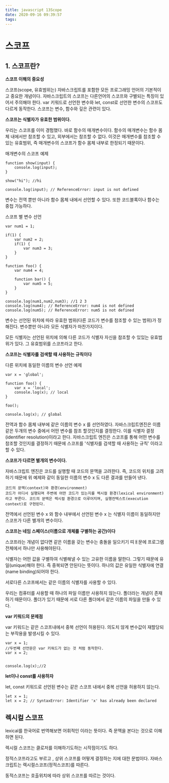 ```yaml
---
title: javascript 13Scope
date: 2020-09-16 09:39:57
tags:
---
```


# 스코프



## 1. 스코프란?

**스코프 이해의 중요성**

스코프(scope, 유효범위는) 자바스크립트를 포함한 모든 프로그래밍 언어의 기본적이고 중요한 개념이다.  자바스크립트의 스코프는 다른언어의 스코프와 구별되는 특징이 있어서 주의해야 한다.  var 키워드로 선언한 변수와 let, const로 선언한 변수의 스코프도 다르게 동작한다. 스코프는 변수, 함수와 깊은 관련이 있다. 



**스코프는 식별자가 유효한 범위이다.**

우리는 스코프를 이미 경험했다. 바로 함수의 매개변수이다. 함수의 매개변수는 함수 몸체 내에서만 참조할 수 있고, 외부에서는 참조할 수 없다. 이것은 매개변수를 참조할 수 있는 유효범위, 즉 매개변수의 스코프가 함수 몸체 내부로 한정되기 때문이다. 

매개변수의 스코프 예제

```
function show(input) {
	console.log(input);
}

show("hi"); //hi

console.log(input); // ReferenceError: input is not defined
```

변수는 전역 뿐만 아니라 함수 몸체 내에서 선언할 수 있다. 또한 코드블록이나 함수는 중첩 가능하다.



스코프 별 변수 선언

```
var num1 = 1;

if(1) {
	var num2 = 2;
	if(1) {
		var num3 = 3;
	}
}

function foo() {
	var num4 = 4;
	
	function bar() {
		var num5 = 5;
	}
}

console.log(num1,num2,num3); //1 2 3
console.log(num4); // ReferenceError: num4 is not defined
console.log(num5); // ReferenceError: num5 is not defined
```

변수는 선언된 위치에 따라 유효한 범위(다른 코드가 변수를 참조할 수 있는 범위)가 정해진다. 변수뿐만 아니라 모든 식별자가 마찬가지이다. 

모든 식별자는 선언된 위치에 의해 다른 코드가 식별자 자신을 참조할 수 있있는 유효범위가 있다. 그 유효범위를 스코프라고 한다. 



**스코프는 식별자를 검색할 때 사용하는 규칙이다**

다른 위치에 동일한 이름의 변수 선언 예제

```
var x = 'global';

function foo() {
	var x = 'local';
	console.log(x); // local
}

foo();

console.log(x); // global
```

전역과 함수 몸체 내부에 같은 이름의 변수 x 를 선언하였다. 자바스크립트엔진은 이름같은 두개의 변수 중에서 어떤 변수를 참조 할것인지를 결정한다. 이를 식별자 결정(identifier resolution)이라고 한다. 자바스크립트 엔진은 스코프를 통해 어떤 변수를 참조할 것인지를 결정하기 때문에 스코프를 '식별자를 검색할 때 사용하는 규칙' 이라고 할 수 있다.



**스코프가 다르면 별개의 변수이다.**

자바스크립트 엔진은 코드를 실행할 때 코드의 문맥을 고려한다. 즉, 코드의 위치를 고려하기 때문에 위 예제와 같이 동일한 이름의 변수 x 도 다른 결과를 만들어 낸다. 

```
코드의 문맥(context)와 환경(environment)
코드가 어디서 실행되며 주변에 어떤 코드가 있는지를 렉시컬 환경(lexical environment)라고 부른다. 코드의 문맥은 렉시컬 환경으로 이루어지며, 실행컨텍스트(execution context)로 구현된다. 
```



전역에서 선언된 변수 x 와 함수 내부에서 선언된 변수 x 는 식별자 이름이 동일하지만 스코프가 다른 별개의 변수이다. 



**스코프는 네임 스페이스(이름으로 개체를 구별하는 공간)이다**

스코프라는 개념이 없다면 같은 이름을 갖는 변수는 충돌을 일으키기 띠ㅐ문에 프로그램 전체에서 하나만 사용해야된다.

식별자는 어떤 값을 구별하여 식별해낼 수 있는 고유한 이름을 말한다. 그렇기 때문에 유일(unique)해야 한다. 즉  중복되면 안된다는 뜻이다. 하나의 값은 유일한 식별자에 연결 (name binding)되어야 한다. 

서로다른 스코프에서는 같은 이름의 식별자를 사용할 수 있다.

우리는 컴퓨터를 사용할 때 하나의 파일 이름만 사용하지 않는다. 폴더라는 개념이 존재하기 때문이다. 폴더가 있기 때문에 서로 다른 폴더에서 같은 이름의 파일을 만들 수 있다. 



**var 키워드의 문제점**

var 키워드는 같은 스코프내에서 중복 선언이 허용된다.  의도치 않게 변수값이 재할당되는 부작용을 발생시킬 수 있다.



```
var x = 1;
//두번째 선언문은 var 키워드가 없는 것 처럼 동작한다. 
var x = 2;


console.log(x);//2

```

**let이나 const를 사용하자**

let, const 키워드로 선언된 변수는 같은 스코프 내에서 중복 선언을 허용하지 않는다.

```
let x = 1;
let x = 2; // SyntaxError: Identifier 'x' has already been declared
```





## 렉시컬 스코프

lexical를 한국어로 번역해보면 어휘적인 이라는 뜻이다. 즉 문맥을 본다는 것으로 이해하면 된다. 

렉시컬 스코프는 클로저를 이해하기도하는 시작점이기도 하다.  

정적스코프라고도 부르고 , 상위 스코프를 어떻게 결정하는 지에 대한 문법이다. 자바스크립트는 렉시컬스코프(정적스코프)를 따른다. 

동적스코프는 호출위치에 따라 상위 스코프를 따르는 것이다. 



